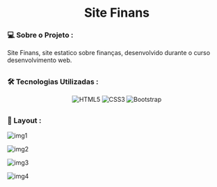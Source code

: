 <h1 align="center">Site Finans</h1>

<h3> 
💻 Sobre o Projeto :
</h3>

<p>Site Finans, site estatico sobre finanças, desenvolvido durante o curso desenvolvimento web.</p>

## <h3>🛠️ Tecnologias Utilizadas :</h3>
<div align="center">
  <img alt="HTML5" src="https://img.shields.io/badge/HTML5-E34F26?style=for-the-badge&logo=html5&logoColor=white">
  <img alt="CSS3" src="https://img.shields.io/badge/CSS3-1572B6?style=for-the-badge&logo=css3&logoColor=white">
  <img alt="Bootstrap" src="https://img.shields.io/badge/Bootstrap-563D7C?style=for-the-badge&logo=bootstrap&logoColor=white">
</div>

## <h3>🎨 Layout :</h3>

![img1](https://user-images.githubusercontent.com/90114136/175782964-80f8b2ea-1731-4f35-b89b-c15da4c09f0d.JPG)

![img2](https://user-images.githubusercontent.com/90114136/175783023-16f69091-a6fc-4d22-a7ec-4b07229643c8.JPG)

![img3](https://user-images.githubusercontent.com/90114136/175783028-12af6235-dacf-427a-9aaa-76eb58d9aa7b.JPG)

![img4](https://user-images.githubusercontent.com/90114136/175783035-be5b3e8c-0b01-48d9-8985-4e0273ed33e2.JPG)
